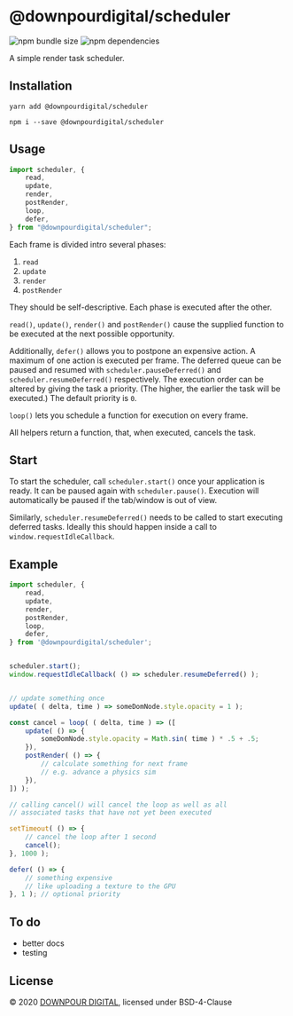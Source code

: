 # @downpourdigital/scheduler

![npm bundle size](https://img.shields.io/bundlephobia/minzip/@downpourdigital/scheduler?color=green&style=for-the-badge) ![npm dependencies](https://img.shields.io/david/DOWNPOURDIGITAL/scheduler?color=green&style=for-the-badge)

A simple render task scheduler.

## Installation

```
yarn add @downpourdigital/scheduler
```
```
npm i --save @downpourdigital/scheduler
```

## Usage
```typescript
import scheduler, {
	read,
	update,
	render,
	postRender,
	loop,
	defer,
} from "@downpourdigital/scheduler";
```

Each frame is divided intro several phases:

1. `read`
2. `update`
3. `render`
4. `postRender`

They should be self-descriptive. Each phase is executed after the other.

`read()`, `update()`, `render()` and `postRender()` cause the supplied function to be executed at the next possible opportunity.

Additionally, `defer()` allows you to postpone an expensive action. A maximum of one action is executed per frame. The deferred queue can be paused and resumed with `scheduler.pauseDeferred()` and `scheduler.resumeDeferred()` respectively.
The execution order can be altered by giving the task a priority. (The higher, the earlier the task will be executed.) The default priority is `0`.

`loop()` lets you schedule a function for execution on every frame.

All helpers return a function, that, when executed, cancels the task.


## Start

To start the scheduler, call `scheduler.start()` once your application is ready. It can be paused again with `scheduler.pause()`. Execution will automatically be paused if the tab/window is out of view.

Similarly, `scheduler.resumeDeferred()` needs to be called to start executing deferred tasks. Ideally this should happen inside a call to `window.requestIdleCallback`.



## Example

```typescript
import scheduler, {
	read,
	update,
	render,
	postRender,
	loop,
	defer,
} from '@downpourdigital/scheduler';


scheduler.start();
window.requestIdleCallback( () => scheduler.resumeDeferred() );


// update something once
update( ( delta, time ) => someDomNode.style.opacity = 1 );

const cancel = loop( ( delta, time ) => ([
	update( () => {
		someDomNode.style.opacity = Math.sin( time ) * .5 + .5;
	}),
	postRender( () => {
		// calculate something for next frame
		// e.g. advance a physics sim
	}),
]) );

// calling cancel() will cancel the loop as well as all
// associated tasks that have not yet been executed

setTimeout( () => {
	// cancel the loop after 1 second
	cancel();
}, 1000 );

defer( () => {
	// something expensive
	// like uploading a texture to the GPU
}, 1 ); // optional priority
```

## To do

- better docs
- testing



## License
© 2020 [DOWNPOUR DIGITAL](https://downpour.digital), licensed under BSD-4-Clause